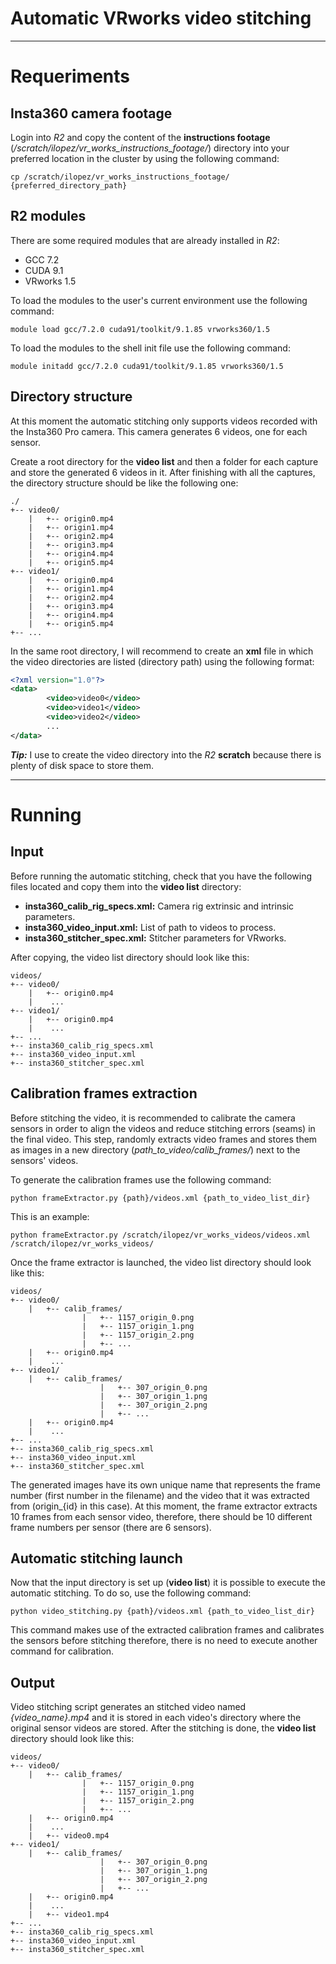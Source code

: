 # Automatic VRworks video stitching


---

# Requeriments

## Insta360 camera footage
Login into *R2* and copy the content of the **instructions footage** (*/scratch/ilopez/vr_works_instructions_footage/*) directory into your preferred location in the cluster by using the following command:

```
cp /scratch/ilopez/vr_works_instructions_footage/ {preferred_directory_path}
```

## R2 modules
There are some required modules that are already installed in *R2*:
* GCC 7.2
* CUDA 9.1
* VRworks 1.5

To load the modules to the user's current environment use the following command:

```
module load gcc/7.2.0 cuda91/toolkit/9.1.85 vrworks360/1.5
```

To load the modules to the shell init file use the following command:

```
module initadd gcc/7.2.0 cuda91/toolkit/9.1.85 vrworks360/1.5
```

## Directory structure

At this moment the automatic stitching only supports videos recorded with the
Insta360 Pro camera.
This camera generates 6 videos, one for each sensor.

Create a root directory for the **video list** and then a folder for each capture and store the generated 6 videos in it.
After finishing with all the captures, the directory structure should be like the following one:

```
./
+-- video0/
    |   +-- origin0.mp4
    |   +-- origin1.mp4
    |   +-- origin2.mp4
    |   +-- origin3.mp4
    |   +-- origin4.mp4
    |   +-- origin5.mp4
+-- video1/
    |   +-- origin0.mp4
    |   +-- origin1.mp4
    |   +-- origin2.mp4
    |   +-- origin3.mp4
    |   +-- origin4.mp4
    |   +-- origin5.mp4
+-- ...
```

In the same root directory, I will recommend to create an **xml** file in which
the video directories are listed (directory path) using the following format:

```xml
<?xml version="1.0"?>
<data>
    	<video>video0</video>
        <video>video1</video>
        <video>video2</video>
        ...
</data>
```
***Tip:*** I use to create the video directory into the *R2* **scratch** because there is
plenty of disk space to store them.


---

# Running




## Input

Before running the automatic stitching, check that you have the following files
located and copy them into the **video list** directory:

* **insta360_calib_rig_specs.xml:** Camera rig extrinsic and intrinsic parameters.
* **insta360_video_input.xml:**     List of path to videos to process.
* **insta360_stitcher_spec.xml:**   Stitcher parameters for VRworks.

After copying, the video list directory should look like this:
```
videos/
+-- video0/
    |   +-- origin0.mp4
    |    ...
+-- video1/
    |   +-- origin0.mp4
    |    ...
+-- ...
+-- insta360_calib_rig_specs.xml
+-- insta360_video_input.xml
+-- insta360_stitcher_spec.xml
```



## Calibration frames extraction
Before stitching the video, it is recommended to calibrate the camera sensors in
order to align the videos and reduce stitching errors (seams) in the final video.
This step, randomly extracts video frames and stores them as images in
a new directory (*path_to_video/calib_frames/*) next to the sensors' videos.

To generate the calibration frames use the following command:

```
python frameExtractor.py {path}/videos.xml {path_to_video_list_dir}
```

This is an example:
```
python frameExtractor.py /scratch/ilopez/vr_works_videos/videos.xml /scratch/ilopez/vr_works_videos/
```

Once the frame extractor is launched, the video list directory should look like this:

```
videos/
+-- video0/
    |   +-- calib_frames/
                |   +-- 1157_origin_0.png
                |   +-- 1157_origin_1.png
                |   +-- 1157_origin_2.png
                |   +-- ...
    |   +-- origin0.mp4
    |    ...
+-- video1/
    |   +-- calib_frames/
                    |   +-- 307_origin_0.png
                    |   +-- 307_origin_1.png
                    |   +-- 307_origin_2.png
                    |   +-- ...
    |   +-- origin0.mp4
    |    ...
+-- ...
+-- insta360_calib_rig_specs.xml
+-- insta360_video_input.xml
+-- insta360_stitcher_spec.xml
```
The generated images have its own unique name that represents the frame number (first number in the filename) and the video that it was extracted from (origin_{id} in this case). At this moment, the frame extractor extracts 10 frames from each sensor video, therefore, there should be 10 different frame numbers per sensor (there are 6 sensors).



## Automatic stitching launch
Now that the input directory is set up (**video list**) it is possible to execute the automatic stitching. To do so, use the following command:

```
python video_stitching.py {path}/videos.xml {path_to_video_list_dir}
```

This command makes use of the extracted calibration frames and calibrates the sensors before stitching therefore, there is no need to execute another command for calibration.

## Output
Video stitching script generates an stitched video named *{video_name}.mp4* and it is stored in each video's directory where the original sensor videos are stored. After the stitching is done, the **video list** directory should look like this:

```
videos/
+-- video0/
    |   +-- calib_frames/
                |   +-- 1157_origin_0.png
                |   +-- 1157_origin_1.png
                |   +-- 1157_origin_2.png
                |   +-- ...
    |   +-- origin0.mp4
    |    ...
    |   +-- video0.mp4
+-- video1/
    |   +-- calib_frames/
                    |   +-- 307_origin_0.png
                    |   +-- 307_origin_1.png
                    |   +-- 307_origin_2.png
                    |   +-- ...
    |   +-- origin0.mp4
    |    ...
    |   +-- video1.mp4
+-- ...
+-- insta360_calib_rig_specs.xml
+-- insta360_video_input.xml
+-- insta360_stitcher_spec.xml
```
